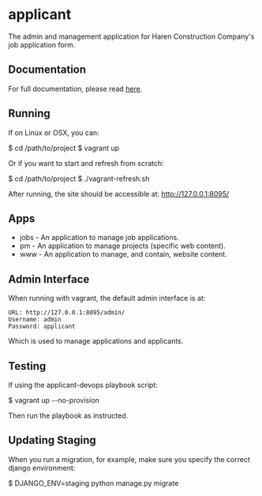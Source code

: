 # applicant #

The admin and management application for Haren Construction Company's
job application form.

## Documentation ##

For full documentation, please read [here](documentation/index.md).

## Running ##

If on Linux or OSX, you can:

  $ cd /path/to/project
  $ vagrant up

Or if you want to start and refresh from scratch:

  $ cd /path/to/project
  $ ./vagrant-refresh.sh

After running, the site should be accessible at: http://127.0.0.1:8095/

## Apps ##

  * jobs - An application to manage job applications.
  * pm   - An application to manage projects (specific web content).
  * www  - An application to manage, and contain, website content.

## Admin Interface ###

When running with vagrant, the default admin interface is at:

    URL: http://127.0.0.1:8095/admin/
    Username: admin
    Password: applicant

Which is used to manage applications and applicants.

## Testing ##

If using the applicant-devops playbook script:

  $ vagrant up --no-provision

Then run the playbook as instructed.

## Updating Staging ##

When you run a migration, for example, make sure you specify the correct
django environment:

  $ DJANGO_ENV=staging python manage.py migrate
